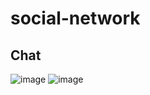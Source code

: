 # social-network
## Chat
![image](https://user-images.githubusercontent.com/51286168/171920594-c84b6b63-bd76-4a1c-9a87-48165d971742.png)
![image](https://user-images.githubusercontent.com/51286168/171920743-d6355060-b7e7-4ed4-8135-069bbdb93098.png)

